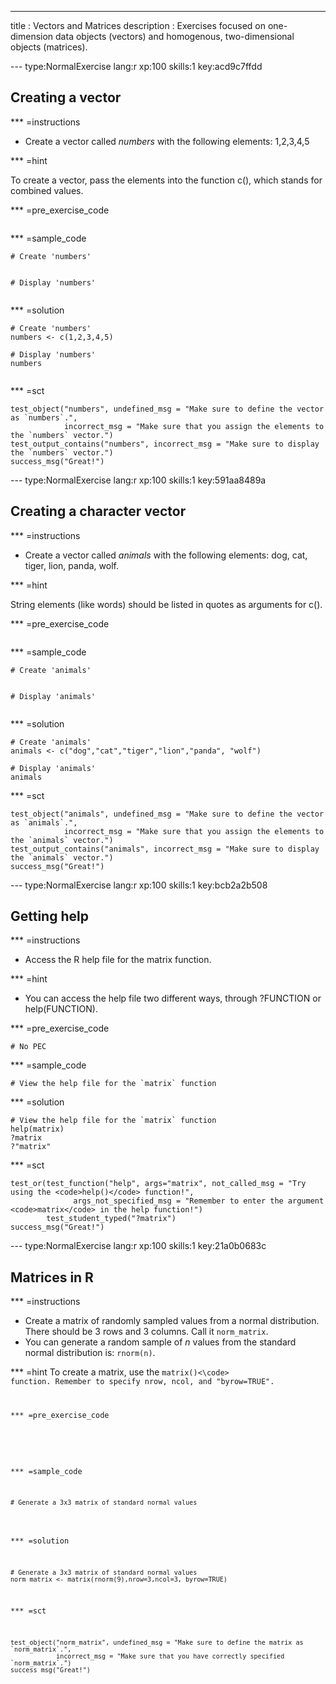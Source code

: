 ---
title       : Vectors and Matrices
description : Exercises focused on one-dimension data objects (vectors) and homogenous, two-dimensional objects (matrices).

--- type:NormalExercise lang:r xp:100 skills:1 key:acd9c7ffdd
## Creating a vector


*** =instructions

- Create a vector called *numbers* with the following elements: 1,2,3,4,5

*** =hint

To create a vector, pass the elements into the function c(), which stands for combined values. 

*** =pre_exercise_code
```{r}

```

*** =sample_code
```{r}
# Create 'numbers'


# Display 'numbers'


```

*** =solution
```{r}
# Create 'numbers'
numbers <- c(1,2,3,4,5)

# Display 'numbers'
numbers


```

*** =sct
```{r}
test_object("numbers", undefined_msg = "Make sure to define the vector as `numbers`.",
            incorrect_msg = "Make sure that you assign the elements to the `numbers` vector.") 
test_output_contains("numbers", incorrect_msg = "Make sure to display the `numbers` vector.")
success_msg("Great!")

```

--- type:NormalExercise lang:r xp:100 skills:1 key:591aa8489a

## Creating a character vector


*** =instructions

- Create a vector called *animals* with the following elements: dog, cat, tiger, lion, panda, wolf.

*** =hint

String elements (like words) should be listed in quotes as arguments for c().

*** =pre_exercise_code
```{r}

```

*** =sample_code
```{r}
# Create 'animals'


# Display 'animals'


```

*** =solution
```{r}
# Create 'animals'
animals <- c("dog","cat","tiger","lion","panda", "wolf")

# Display 'animals'
animals

```

*** =sct
```{r}
test_object("animals", undefined_msg = "Make sure to define the vector as `animals`.",
            incorrect_msg = "Make sure that you assign the elements to the `animals` vector.") 
test_output_contains("animals", incorrect_msg = "Make sure to display the `animals` vector.")
success_msg("Great!")

```
--- type:NormalExercise lang:r xp:100 skills:1 key:bcb2a2b508
## Getting help


*** =instructions

- Access the R help file for the matrix function.

*** =hint

- You can access the help file two different ways, through ?FUNCTION or help(FUNCTION).

*** =pre_exercise_code
```{r}
# No PEC
```

*** =sample_code
```{r}
# View the help file for the `matrix` function

```

*** =solution
```{r}
# View the help file for the `matrix` function
help(matrix)
?matrix
?"matrix"
```

*** =sct
```{r}
test_or(test_function("help", args="matrix", not_called_msg = "Try using the <code>help()</code> function!",
              args_not_specified_msg = "Remember to enter the argument <code>matrix</code> in the help function!")
        test_student_typed("?matrix")
success_msg("Great!")
```

--- type:NormalExercise lang:r xp:100 skills:1 key:21a0b0683c
## Matrices in R


*** =instructions
- Create a matrix of randomly sampled values from a normal distribution.  There should be 3 rows and 3 columns.  Call it  <code>norm_matrix</code>.
- You can generate a random sample of *n* values from the standard normal distribution is: <code>rnorm(n)</code>.

*** =hint
To create a matrix, use the <code>matrix()<\code> function. Remember to specify nrow, ncol, and "byrow=TRUE".

*** =pre_exercise_code
```{r}

```

*** =sample_code
```{r}
# Generate a 3x3 matrix of standard normal values


```

*** =solution
```{r}
# Generate a 3x3 matrix of standard normal values
norm_matrix <- matrix(rnorm(9),nrow=3,ncol=3, byrow=TRUE)

```

*** =sct
```{r}
test_object("norm_matrix", undefined_msg = "Make sure to define the matrix as `norm_matrix`.",
            incorrect_msg = "Make sure that you have correctly specified `norm_matrix`.") 
success_msg("Great!")

```




